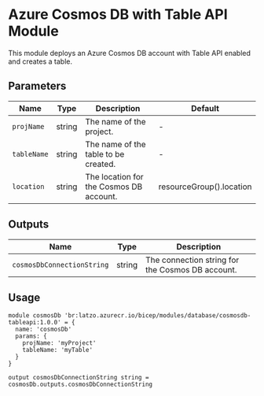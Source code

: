 # Azure Cosmos DB with Table API Module

This module deploys an Azure Cosmos DB account with Table API enabled and creates a table.

## Parameters

| Name        | Type   | Description                                    | Default                        |
|-------------|--------|------------------------------------------------|--------------------------------|
| `projName`  | string | The name of the project.                       | -                              |
| `tableName` | string | The name of the table to be created.           | -                              |
| `location`  | string | The location for the Cosmos DB account.        | resourceGroup().location       |

## Outputs

| Name                     | Type   | Description                              |
|--------------------------|--------|------------------------------------------|
| `cosmosDbConnectionString` | string | The connection string for the Cosmos DB account. |

## Usage

```
module cosmosDb 'br:latzo.azurecr.io/bicep/modules/database/cosmosdb-tableapi:1.0.0' = {
  name: 'cosmosDb'
  params: {
    projName: 'myProject'
    tableName: 'myTable'
  }
}

output cosmosDbConnectionString string = cosmosDb.outputs.cosmosDbConnectionString
```